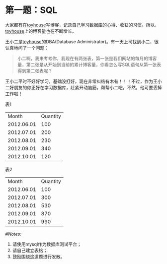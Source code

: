 # 第一题：SQL
大家都有在[toyhouse](http://toyhouse.cc/)写博客，记录自己学习数据库的心得、收获的习惯。所以，[toyhouse](http://toyhouse.cc/)上的博客量也在不断增长。

王小二是[toyhouse](http://toyhouse.cc/)的DBA(Database Administrator)。有一天上司找到小二，很认真地问了一个问题：

>小二啊，我来考考你，我现在有两张表，第一张是我们网站的每月的博客量，第二张是从开始到当前的累计博客量，你看怎么写SQL语句从第一张表得到第二张表呢？

王小二平时不好好学习，基础没打好，现在非常纠结有木有！！！不过，作为王小二好朋友的你正好在学习数据库，赶紧开动脑筋，帮帮小二吧，不然，他可要丢掉工作啦！

表1
<table>
<tr>
<td>Month</td>
<td>Quantity</td>
</tr>
<tr>
<td>2012.06.01</td>
<td>100</td>
</tr>
<tr>
<td>2012.07.01</td>
<td>200</td>
</tr>
<tr>
<td>2012.08.01</td>
<td>230</td>
</tr>
<tr>
<td>2012.09.01</td>
<td>340</td>
</tr>
<tr>
<td>2012.10.01</td>
<td>120</td>
</tr>
</table>

表2
<table>
<tr>
<td>Month</td>
<td>Quantity</td>
</tr>
<tr>
<td>2012.06.01</td>
<td>100</td>
</tr>
<tr>
<td>2012.07.01</td>
<td>300</td>
</tr>
<tr>
<td>2012.08.01</td>
<td>530</td>
</tr>
<tr>
<td>2012.09.01</td>
<td>870</td>
</tr>
<tr>
<td>2012.10.01</td>
<td>990</td>
</tr>
</table>

#*Notes:*

1. 请使用mysql作为数据库测试平台；
2. 请自己建立表格；
3. 鼓励围绕这道题进行发散。